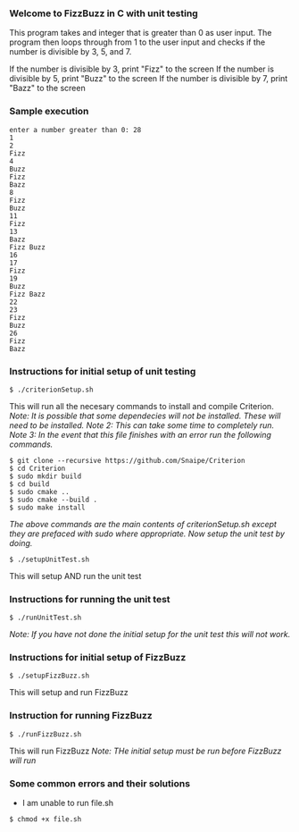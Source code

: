 ### Welcome to FizzBuzz in C with unit testing

This program takes and integer that is greater than 0 as user input. The program then loops through from 1 to the user input and checks if the number is divisible by 3, 5, and 7.

If the number is divisible by 3, print "Fizz" to the screen
If the number is divisible by 5, print "Buzz" to the screen
If the number is divisible by 7, print "Bazz" to the screen

### Sample execution

```
enter a number greater than 0: 28
1
2
Fizz 
4
Buzz 
Fizz 
Bazz 
8
Fizz 
Buzz 
11
Fizz 
13
Bazz 
Fizz Buzz 
16
17
Fizz 
19
Buzz 
Fizz Bazz 
22
23
Fizz 
Buzz 
26
Fizz 
Bazz 
```

### Instructions for initial setup of unit testing

```
$ ./criterionSetup.sh
```
This will run all the necesary commands to install and compile Criterion.
*Note: It is possible that some dependecies will not be installed. These will need to be installed.*
*Note 2: This can take some time to completely run.*
*Note 3: In the event that this file finishes with an error run the following commands.*
```
$ git clone --recursive https://github.com/Snaipe/Criterion
$ cd Criterion
$ sudo mkdir build
$ cd build
$ sudo cmake ..
$ sudo cmake --build .
$ sudo make install

```
*The above commands are the main contents of criterionSetup.sh except they are prefaced with sudo where appropriate.*
*Now setup the unit test by doing.*

```
$ ./setupUnitTest.sh
```

This will setup AND run the unit test

### Instructions for running the unit test

```
$ ./runUnitTest.sh
```

*Note: If you have not done the initial setup for the unit test this will not work.*


### Instructions for initial setup of FizzBuzz

```
$ ./setupFizzBuzz.sh
```

This will setup and run FizzBuzz


### Instruction for running FizzBuzz

```
$ ./runFizzBuzz.sh
```

This will run FizzBuzz
*Note: THe initial setup must be run before FizzBuzz will run*

### Some common errors and their solutions

* I am unable to run file.sh
```
$ chmod +x file.sh
```
